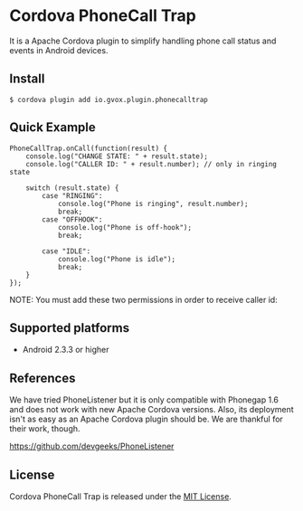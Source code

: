 Cordova PhoneCall Trap
=======================

It is a Apache Cordova plugin to simplify handling phone call status and events in Android devices.


## Install

    $ cordova plugin add io.gvox.plugin.phonecalltrap


## Quick Example

    PhoneCallTrap.onCall(function(result) {
        console.log("CHANGE STATE: " + result.state);
        console.log("CALLER ID: " + result.number); // only in ringing state

        switch (result.state) {
            case "RINGING":
                console.log("Phone is ringing", result.number);
                break;
            case "OFFHOOK":
                console.log("Phone is off-hook");
                break;

            case "IDLE":
                console.log("Phone is idle");
                break;
        }
    });

NOTE: You must add these two permissions in order to receive caller id:
    <uses-permission android:name="android.permission.READ_PHONE_STATE" />
    <uses-permission android:name="android.permission.READ_PRIVILEGED_PHONE_STATE" />

## Supported platforms

- Android 2.3.3 or higher


## References

We have tried PhoneListener but it is only compatible with Phonegap 1.6 and does not work with new Apache Cordova versions. Also, its deployment isn't as easy as an Apache Cordova plugin should be. We are thankful for their work, though.

https://github.com/devgeeks/PhoneListener


## License

Cordova PhoneCall Trap is released under the [MIT License](http://www.opensource.org/licenses/MIT).
